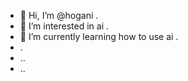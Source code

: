 - 👋 Hi, I’m @hogani .
- 👀 I’m interested in ai .
- 🌱 I’m currently learning how to use ai .
- .
- ..
- ..

<!---
hogani/hogani is a ✨ special ✨ repository because its `README.md` (this file) appears on your GitHub profile.
You can click the Preview link to take a look at your changes.
--->
